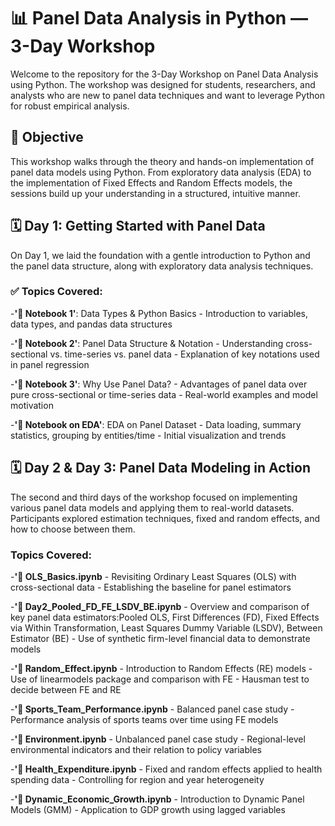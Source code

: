 # **📊 Panel Data Analysis in Python — 3-Day Workshop**

Welcome to the repository for the 3-Day Workshop on Panel Data Analysis using Python. The workshop was designed for students, researchers, and analysts who are new to panel data techniques and want to leverage Python for robust empirical analysis.

## **🎯 Objective**
This workshop walks through the theory and hands-on implementation of panel data models using Python. From exploratory data analysis (EDA) to the implementation of Fixed Effects and Random Effects models, the sessions build up your understanding in a structured, intuitive manner.

## **🗓️ Day 1: Getting Started with Panel Data**

On Day 1, we laid the foundation with a gentle introduction to Python and the panel data structure, along with exploratory data analysis techniques.

### ✅ Topics Covered:

-**'📘 Notebook 1'**: 
    Data Types & Python Basics - Introduction to variables, data types, and pandas data structures
  
-**'📘 Notebook 2'**: 
    Panel Data Structure & Notation - Understanding cross-sectional vs. time-series vs. panel data - Explanation of key notations used in panel regression
  
-**'📘 Notebook 3'**: 
    Why Use Panel Data? - Advantages of panel data over pure cross-sectional or time-series data - Real-world examples and model motivation
  
-**'📘 Notebook on EDA'**: 
    EDA on Panel Dataset - Data loading, summary statistics, grouping by entities/time - Initial visualization and trends

## **🗓️ Day 2 & Day 3: Panel Data Modeling in Action**

The second and third days of the workshop focused on implementing various panel data models and applying them to real-world datasets. Participants explored estimation techniques, fixed and random effects, and how to choose between them.

### Topics Covered:

-**'📘 OLS_Basics.ipynb** - Revisiting Ordinary Least Squares (OLS) with cross-sectional data - Establishing the baseline for panel estimators
    
-**'📘 Day2_Pooled_FD_FE_LSDV_BE.ipynb** - Overview and comparison of key panel data estimators:Pooled OLS, First Differences (FD), Fixed Effects via Within Transformation, Least Squares Dummy Variable (LSDV), Between Estimator (BE) - Use of synthetic firm-level financial data to demonstrate models
    
-**'📘 Random_Effect.ipynb** - Introduction to Random Effects (RE) models - Use of linearmodels package and comparison with FE - Hausman test to decide between FE and RE

-**'📘 Sports_Team_Performance.ipynb** - Balanced panel case study - Performance analysis of sports teams over time using FE models
    
-**'📘 Environment.ipynb** - Unbalanced panel case study - Regional-level environmental indicators and their relation to policy variables
    
-**'📘 Health_Expenditure.ipynb** - Fixed and random effects applied to health spending data - Controlling for region and year heterogeneity
    
-**'📘 Dynamic_Economic_Growth.ipynb** - Introduction to Dynamic Panel Models (GMM) - Application to GDP growth using lagged variables
